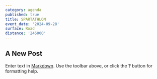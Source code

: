 ```yaml
---
category: agenda
published: true
title: SPARTATHLON
event_date: '2024-09-28'
surface: Road
distance: '246000'
---
```

## A New Post

Enter text in [Markdown](http://daringfireball.net/projects/markdown/). Use the toolbar above, or click the **?** button for formatting help.
